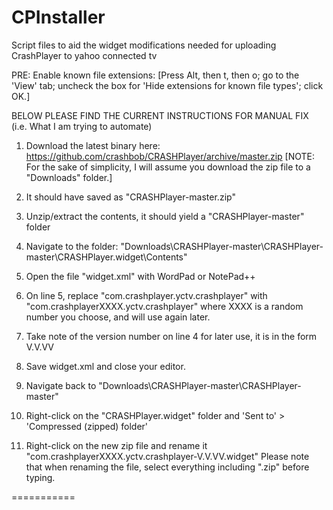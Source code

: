 CPInstaller
===========

Script files to aid the widget modifications needed for uploading CrashPlayer to yahoo connected tv

PRE: Enable known file extensions:
[Press Alt, then t, then o; go to the 'View' tab; uncheck the box for 'Hide extensions for known file types'; click OK.]

BELOW PLEASE FIND THE CURRENT INSTRUCTIONS FOR MANUAL FIX (i.e. What I am trying to automate)

1. Download the latest binary here: https://github.com/crashbob/CRASHPlayer/archive/master.zip
[NOTE: For the sake of simplicity, I will assume you download the zip file to a "Downloads" folder.]

2. It should have saved as "CRASHPlayer-master.zip"

3. Unzip/extract the contents, it should yield a "CRASHPlayer-master" folder

4. Navigate to the folder: 
    "Downloads\CRASHPlayer-master\CRASHPlayer-master\CRASHPlayer.widget\Contents\"

5. Open the file "widget.xml" with WordPad or NotePad++

7. On line 5, replace "com.crashplayer.yctv.crashplayer" with "com.crashplayerXXXX.yctv.crashplayer" 
    where XXXX is a random number you choose, and will use again later.

8. Take note of the version number on line 4 for later use, it is in the form V.V.VV

9. Save widget.xml and close your editor.

10. Navigate back to "Downloads\CRASHPlayer-master\CRASHPlayer-master\"

12. Right-click on the "CRASHPlayer.widget" folder and 'Sent to' > 'Compressed (zipped) folder'

13. Right-click on the new zip file and rename it "com.crashplayerXXXX.yctv.crashplayer-V.V.VV.widget"
      Please note that when renaming the file, select everything including ".zip" before typing.

===========
